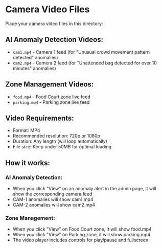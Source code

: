 # Camera Video Files

Place your camera video files in this directory:

## AI Anomaly Detection Videos:
- `cam1.mp4` - Camera 1 feed (for "Unusual crowd movement pattern detected" anomalies)
- `cam2.mp4` - Camera 2 feed (for "Unattended bag detected for over 10 minutes" anomalies)

## Zone Management Videos:
- `food.mp4` - Food Court zone live feed
- `parking.mp4` - Parking zone live feed

## Video Requirements:
- Format: MP4
- Recommended resolution: 720p or 1080p
- Duration: Any length (will loop automatically)
- File size: Keep under 50MB for optimal loading

## How it works:

### AI Anomaly Detection:
- When you click "View" on an anomaly alert in the admin page, it will show the corresponding camera feed
- CAM-1 anomalies will show cam1.mp4
- CAM-2 anomalies will show cam2.mp4

### Zone Management:
- When you click "View" on Food Court zone, it will show food.mp4
- When you click "View" on Parking zone, it will show parking.mp4
- The video player includes controls for play/pause and fullscreen
